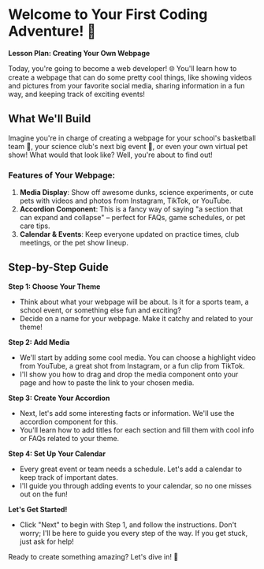 # Welcome to Your First Coding Adventure! 🚀

**Lesson Plan: Creating Your Own Webpage**

Today, you're going to become a web developer! 🌐 You'll learn how to create a webpage that can do some pretty cool things, like showing videos and pictures from your favorite social media, sharing information in a fun way, and keeping track of exciting events!

## What We'll Build

Imagine you're in charge of creating a webpage for your school's basketball team 🏀, your science club's next big event 🧪, or even your own virtual pet show! What would that look like? Well, you're about to find out!

### Features of Your Webpage:

1. **Media Display**: Show off awesome dunks, science experiments, or cute pets with videos and photos from Instagram, TikTok, or YouTube.
2. **Accordion Component**: This is a fancy way of saying "a section that can expand and collapse" – perfect for FAQs, game schedules, or pet care tips.
3. **Calendar & Events**: Keep everyone updated on practice times, club meetings, or the pet show lineup.

## Step-by-Step Guide

**Step 1: Choose Your Theme**
- Think about what your webpage will be about. Is it for a sports team, a school event, or something else fun and exciting?
- Decide on a name for your webpage. Make it catchy and related to your theme!

**Step 2: Add Media**
- We'll start by adding some cool media. You can choose a highlight video from YouTube, a great shot from Instagram, or a fun clip from TikTok.
- I'll show you how to drag and drop the media component onto your page and how to paste the link to your chosen media.

**Step 3: Create Your Accordion**
- Next, let's add some interesting facts or information. We'll use the accordion component for this.
- You'll learn how to add titles for each section and fill them with cool info or FAQs related to your theme.

**Step 4: Set Up Your Calendar**
- Every great event or team needs a schedule. Let's add a calendar to keep track of important dates.
- I'll guide you through adding events to your calendar, so no one misses out on the fun!

**Let's Get Started!**
- Click "Next" to begin with Step 1, and follow the instructions. Don't worry; I'll be here to guide you every step of the way. If you get stuck, just ask for help!

Ready to create something amazing? Let's dive in! 🌊